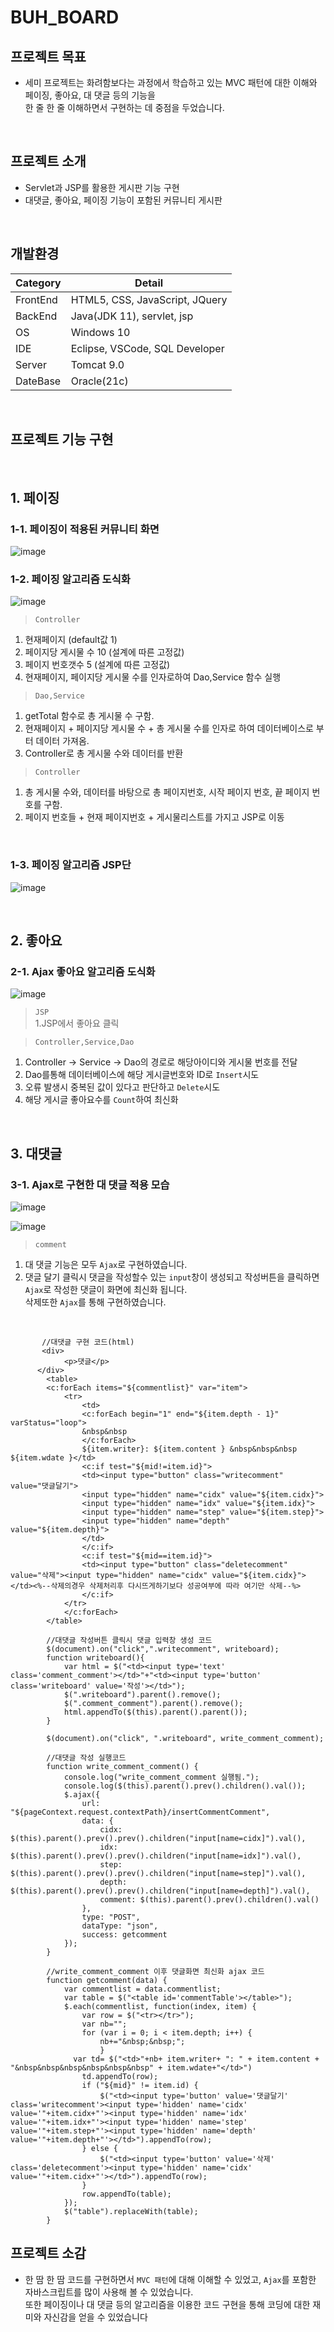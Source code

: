 # BUH_BOARD
## 프로젝트 목표 
- 세미 프로젝트는 화려함보다는 과정에서 학습하고 있는 MVC 패턴에 대한 이해와
페이징, 좋아요, 대 댓글 등의 기능을<br> 한 줄 한 줄 이해하면서 구현하는 데 중점을 두었습니다.
<br>


## 프로젝트 소개
- Servlet과 JSP를 활용한 게시판 기능 구현 
- 대댓글, 좋아요, 페이징 기능이 포함된 커뮤니티 게시판
<br>

## 개발환경
|Category|Detail|
|--------|------|
|FrontEnd|HTML5, CSS, JavaScript, JQuery|
|BackEnd|Java(JDK 11), servlet, jsp|
|OS|Windows 10|
|IDE|Eclipse, VSCode, SQL Developer|
|Server|Tomcat 9.0|
|DateBase|Oracle(21c)|
<br>

## 프로젝트 기능 구현

<br>

## 1. 페이징

### 1-1. 페이징이 적용된 커뮤니티 화면 
![image](https://github.com/BaekUiHeon/kh_semiproject/assets/135290607/a26a9629-1d60-4691-81b2-b8de365bbfb1)


### 1-2. 페이징 알고리즘 도식화
![image](https://github.com/BaekUiHeon/kh_semiproject/assets/135290607/c64ef8f4-d369-4a03-b9b7-0c5942ac5c20)


> `Controller`
1. 현재페이지 (default값 1)
2. 페이지당 게시물 수 10 (설계에 따른 고정값)
3. 페이지 번호갯수 5 (설계에 따른 고정값)
4. 현재페이지, 페이지당 게시물 수를 인자로하여 Dao,Service 함수 실행

> `Dao,Service`
1. getTotal 함수로 총 게시물 수 구함.
2. 현재페이지 + 페이지당 게시물 수 + 총 게시물 수를 인자로 하여 데이터베이스로 부터 데이터 가져옴.
3. Controller로 총 게시물 수와 데이터를 반환

> `Controller`
1. 총 게시물 수와, 데이터를 바탕으로 총 페이지번호, 시작 페이지 번호, 끝 페이지 번호를 구함.
2. 페이지 번호들 + 현재 페이지번호 + 게시물리스트를 가지고 JSP로 이동
<br>

### 1-3. 페이징 알고리즘 JSP단
![image](https://github.com/BaekUiHeon/kh_semiproject/assets/135290607/68300b99-75ef-458c-b35f-4da0343710a2)

<br>

## 2. 좋아요

### 2-1. Ajax 좋아요 알고리즘 도식화
![image](https://github.com/BaekUiHeon/kh_semiproject/assets/135290607/775164e2-7271-496c-b9b4-29a67aa71f6d)

> `JSP`<br>
1.JSP에서 좋아요 클릭
  
> `Controller,Service,Dao`
  1. Controller -> Service -> Dao의 경로로 해당아이디와 게시물 번호를 전달
  2. Dao를통해 데이터베이스에 해당 게시글번호와 ID로 `Insert`시도
  3. 오류 발생시 중복된 값이 있다고 판단하고 `Delete`시도
  4. 해당 게시글 좋아요수를 `Count`하여 최신화
<br>

## 3. 대댓글

### 3-1. Ajax로 구현한 대 댓글 적용 모습

![image](https://github.com/BaekUiHeon/kh_semiproject/assets/135290607/833e6b46-b826-4e02-b529-8df420731b75)


![image](https://github.com/BaekUiHeon/kh_semiproject/assets/135290607/8a2d974d-5c40-4652-bd66-dee32301a2e9)

> `comment`
1. 대 댓글 기능은 모두 `Ajax`로 구현하였습니다.<br>
2. 댓글 달기 클릭시 댓글을 작성할수 있는 `input`창이 생성되고 작성버튼을 클릭하면 `Ajax`로 작성한 댓글이 화면에 최신화 됩니다.<br>
삭제또한 `Ajax`를 통해 구현하였습니다.
<br>

>
           //대댓글 구현 코드(html)
           <div>
                <p>댓글</p>
          </div>
            <table>
            <c:forEach items="${commentlist}" var="item">
                <tr>
                	<td>
            		<c:forEach begin="1" end="${item.depth - 1}" varStatus="loop">
            		&nbsp&nbsp
        			</c:forEach>
                    ${item.writer}: ${item.content } &nbsp&nbsp&nbsp  ${item.wdate }</td>
                    <c:if test="${mid!=item.id}">
                    <td><input type="button" class="writecomment" value="댓글달기">
                    <input type="hidden" name="cidx" value="${item.cidx}">
                    <input type="hidden" name="idx" value="${item.idx}">
                    <input type="hidden" name="step" value="${item.step}">
                    <input type="hidden" name="depth" value="${item.depth}">
                    </td>
                    </c:if>
                    <c:if test="${mid==item.id}">
                    <td><input type="button" class="deletecomment" value="삭제"><input type="hidden" name="cidx" value="${item.cidx}"></td><%--삭제의경우 삭제처리후 다시뜨게하기보다 성공여부에 따라 여기만 삭제--%>
                    </c:if>
                </tr>
                </c:forEach>
            </table>

>        
            //대댓글 작성버튼 클릭시 댓글 입력창 생성 코드
          	$(document).on("click",".writecomment", writeboard);
            function writeboard(){
            	var html = $("<td><input type='text' class='comment_comment'></td>"+"<td><input type='button' class='writeboard' value='작성'></td>");
            	$(".writeboard").parent().remove();
            	$(".comment_comment").parent().remove();
            	html.appendTo($(this).parent().parent());
            }
            
            $(document).on("click", ".writeboard", write_comment_comment);
            
>
            //대댓글 작성 실행코드 
            function write_comment_comment() {
                console.log("write_comment_comment 실행됨.");
                console.log($(this).parent().prev().children().val());
                $.ajax({
                    url: "${pageContext.request.contextPath}/insertCommentComment",
                    data: {
                        cidx: $(this).parent().prev().prev().children("input[name=cidx]").val(),
                        idx: $(this).parent().prev().prev().children("input[name=idx]").val(),
                        step: $(this).parent().prev().prev().children("input[name=step]").val(),
                        depth: $(this).parent().prev().prev().children("input[name=depth]").val(),
                        comment: $(this).parent().prev().children().val()
                    },
                    type: "POST",
                    dataType: "json",
                    success: getcomment
                });
            }

>
            //write_comment_comment 이후 댓글화면 최신화 ajax 코드
          	function getcomment(data) {
          	    var commentlist = data.commentlist;
          	    var table = $("<table id='commentTable'></table>"); 
          	    $.each(commentlist, function(index, item) {
          	        var row = $("<tr></tr>");
          	        var nb="";
          	        for (var i = 0; i < item.depth; i++) {
          	            nb+="&nbsp;&nbsp;";
          	            } 
          	      var td= $("<td>"+nb+ item.writer+ ": " + item.content + "&nbsp&nbsp&nbsp&nbsp&nbsp&nbsp" + item.wdate+"</td>")
          	        td.appendTo(row);
          	        if ("${mid}" != item.id) {
          	            $("<td><input type='button' value='댓글달기' class='writecomment'><input type='hidden' name='cidx'  value='"+item.cidx+"'><input type='hidden' name='idx'  value='"+item.idx+"'><input type='hidden' name='step'  value='"+item.step+"'><input type='hidden' name='depth'  value='"+item.depth+"'></td>").appendTo(row);
          	        } else {
          	            $("<td><input type='button' value='삭제' class='deletecomment'><input type='hidden' name='cidx' value='"+item.cidx+"'></td>").appendTo(row);
          	        }
          	        row.appendTo(table);
          	    });
          	    $("table").replaceWith(table);
          	}   	 
       		

## 프로젝트 소감
- 한 땀 한 땀 코드를 구현하면서 `MVC 패턴`에 대해 이해할 수 있었고,
`Ajax`를 포함한 자바스크립트를 많이 사용해 볼 수 있었습니다.<br>
또한 페이징이나 대 댓글 등의 알고리즘을 이용한 코드 구현을 통해 코딩에 대한 재미와 자신감을 얻을 수 있었습니다

